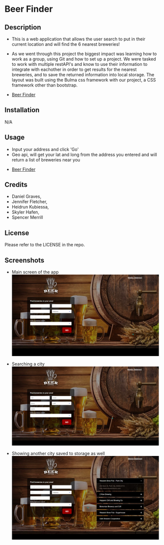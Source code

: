 # Beer Finder

## Description
- This is a web application that allows the user search to put in their current location and will find the 6 nearest breweries!

- As we went through this project the biggest impact was learning how to work as a group, using Git and how to set up a project. We were tasked to work with multiple restAPI's and know to use their information to integrate with eachother in order to get results for the nearest breweries, and to save the returned information into local storage. The layout was built using the Bulma css framework with our project, a CSS framework other than bootstrap.
* [Beer Finder](https://canadianfaller7.github.io/beer-finder/ "Named link title")

## Installation
N/A

## Usage
- Input your address and click 'Go'
- Geo api, will get your lat and long from the address you entered and will return a list of breweries near you
* [Beer Finder](https://canadianfaller7.github.io/beer-finder/ "Named link title")

## Credits
- Daniel Graves,
- Jennifer Fletcher,
- Heidrun Kubiessa,
- Skyler Hafen,
- Spencer Merrill


## License
Please refer to the LICENSE in the repo.

## Screenshots

- Main screen of the app
![Alt text](./assets/images/main-page.png?raw=true "Optional Title")

- Searching a city
![Alt text](./assets/images/address-searched.png?raw=true "Optional Title")

- Showing another city saved to storage as well
![Alt text](./assets/images/results-page.png?raw=true "Optional Title")
